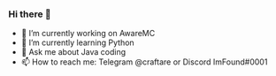 ### Hi there 👋

- 🔭 I’m currently working on AwareMC
- 🌱 I’m currently learning Python
- 💬 Ask me about Java coding
- 📫 How to reach me: Telegram @craftare or Discord ImFound#0001
